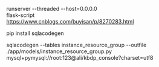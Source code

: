 runserver --threaded --host=0.0.0.0  
flask-script  
https://www.cnblogs.com/buyisan/p/8270283.html  

pip install sqlacodegen  


sqlacodegen --tables instance_resource_group --outfile ./app/models/instance_resource_group.py mysql+pymysql://root:123@ali/kbdp_console?charset=utf8